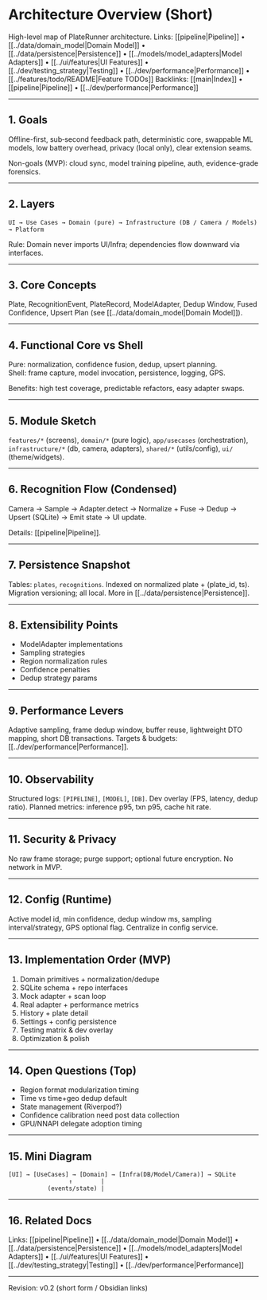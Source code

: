 # Architecture Overview (Short)

High-level map of PlateRunner architecture.
Links: [[pipeline|Pipeline]] • [[../data/domain_model|Domain Model]] • [[../data/persistence|Persistence]] • [[../models/model_adapters|Model Adapters]] • [[../ui/features|UI Features]] • [[../dev/testing_strategy|Testing]] • [[../dev/performance|Performance]] • [[../features/todo/README|Feature TODOs]]
Backlinks: [[main|Index]] • [[pipeline|Pipeline]] • [[../dev/performance|Performance]]

---

## 1. Goals
Offline-first, sub‑second feedback path, deterministic core, swappable ML models, low battery overhead, privacy (local only), clear extension seams.

Non-goals (MVP): cloud sync, model training pipeline, auth, evidence-grade forensics.

---

## 2. Layers
```
UI → Use Cases → Domain (pure) → Infrastructure (DB / Camera / Models) → Platform
```
Rule: Domain never imports UI/Infra; dependencies flow downward via interfaces.

---

## 3. Core Concepts
Plate, RecognitionEvent, PlateRecord, ModelAdapter, Dedup Window, Fused Confidence, Upsert Plan (see [[../data/domain_model|Domain Model]]).

---

## 4. Functional Core vs Shell
Pure: normalization, confidence fusion, dedup, upsert planning.  
Shell: frame capture, model invocation, persistence, logging, GPS.

Benefits: high test coverage, predictable refactors, easy adapter swaps.

---

## 5. Module Sketch
`features/*` (screens), `domain/*` (pure logic), `app/usecases` (orchestration), `infrastructure/*` (db, camera, adapters), `shared/*` (utils/config), `ui/` (theme/widgets).

---

## 6. Recognition Flow (Condensed)
Camera → Sample → Adapter.detect → Normalize + Fuse → Dedup → Upsert (SQLite) → Emit state → UI update.

Details: [[pipeline|Pipeline]].

---

## 7. Persistence Snapshot
Tables: `plates`, `recognitions`. Indexed on normalized plate + (plate_id, ts). Migration versioning; all local. More in [[../data/persistence|Persistence]].

---

## 8. Extensibility Points
- ModelAdapter implementations
- Sampling strategies
- Region normalization rules
- Confidence penalties
- Dedup strategy params

---

## 9. Performance Levers
Adaptive sampling, frame dedup window, buffer reuse, lightweight DTO mapping, short DB transactions. Targets & budgets: [[../dev/performance|Performance]].

---

## 10. Observability
Structured logs: `[PIPELINE]`, `[MODEL]`, `[DB]`. Dev overlay (FPS, latency, dedup ratio). Planned metrics: inference p95, txn p95, cache hit rate.

---

## 11. Security & Privacy
No raw frame storage; purge support; optional future encryption. No network in MVP.

---

## 12. Config (Runtime)
Active model id, min confidence, dedup window ms, sampling interval/strategy, GPS optional flag. Centralize in config service.

---

## 13. Implementation Order (MVP)
1. Domain primitives + normalization/dedupe
2. SQLite schema + repo interfaces
3. Mock adapter + scan loop
4. Real adapter + performance metrics
5. History + plate detail
6. Settings + config persistence
7. Testing matrix & dev overlay
8. Optimization & polish

---

## 14. Open Questions (Top)
- Region format modularization timing
- Time vs time+geo dedup default
- State management (Riverpod?)
- Confidence calibration need post data collection
- GPU/NNAPI delegate adoption timing

---

## 15. Mini Diagram
```
[UI] → [UseCases] → [Domain] → [Infra(DB/Model/Camera)] → SQLite
                 ↑        |
           (events/state) |
```

---

## 16. Related Docs
Links: [[pipeline|Pipeline]] • [[../data/domain_model|Domain Model]] • [[../data/persistence|Persistence]] • [[../models/model_adapters|Model Adapters]] • [[../ui/features|UI Features]] • [[../dev/testing_strategy|Testing]] • [[../dev/performance|Performance]]

---

Revision: v0.2 (short form / Obsidian links)
